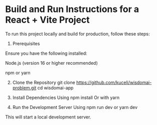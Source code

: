 # Build and Run Instructions for a React + Vite Project
To run this project locally and build for production, follow these steps:
1. Prerequisites


Ensure you have the following installed:

Node.js (version 16 or higher recommended)

npm or yarn

2. Clone the Repository
git clone https://github.com/kuceli/wisdomai-problem.git
cd wisdomai-app

3. Install Dependencies
Using npm install
Or with yarn

4. Run the Development Server
Using npm run dev
or yarn dev

This will start a local development server.
